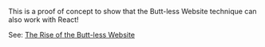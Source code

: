 This is a proof of concept to show that the Butt-less Website technique can also work with React!

See: [The Rise of the Butt-less Website](https://css-tricks.com/the-rise-of-the-butt-less-website/)
